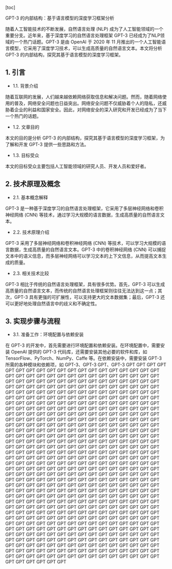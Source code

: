 
[toc]                    
                
                
GPT-3 的内部结构：基于语言模型的深度学习框架分析

随着人工智能技术的不断发展，自然语言处理 (NLP) 成为了人工智能领域的一个重要分支。近年来，基于深度学习的自然语言处理框架 GPT-3 已经成为了NLP领域的一个热门话题。GPT-3 是由 OpenAI 于 2020 年 11 月推出的一个人工智能语言模型，它采用了深度学习技术，可以生成高质量的自然语言文本。本文将分析 GPT-3 的内部结构，探究其基于语言模型的深度学习框架。

## 1. 引言

- 1.1. 背景介绍

随着互联网的发展，人们越来越依赖网络获取信息和解决问题。然而，随着网络使用的普及，网络安全问题也日益突出。网络安全问题不仅威胁着个人的隐私，还威胁着企业的利益和国家安全。因此，对网络安全的深入研究和开发已经成为了当下一个热门的话题。
- 1.2. 文章目的

本文的目的是分析 GPT-3 的内部结构，探究其基于语言模型的深度学习框架，为了解和开发 GPT-3 提供一些思路和方法。
- 1.3. 目标受众

本文的目标受众主要包括人工智能领域的研究人员、开发人员和爱好者。

## 2. 技术原理及概念

- 2.1. 基本概念解释

GPT-3 是一种基于深度学习的自然语言处理框架，它采用了多层神经网络和卷积神经网络 (CNN) 等技术，通过学习大规模的语言数据，生成高质量的自然语言文本。
- 2.2. 技术原理介绍

GPT-3 采用了多层神经网络和卷积神经网络 (CNN) 等技术，可以学习大规模的语言数据，生成高质量的自然语言文本。GPT-3 中的卷积神经网络 (CNN) 可以捕捉文本中的语义信息，而多层神经网络可以学习文本的上下文信息，从而提高文本生成的质量。
- 2.3. 相关技术比较

GPT-3 相比于传统的自然语言处理框架，具有很多优势。首先，GPT-3 可以生成高质量的自然语言文本，而传统的自然语言处理框架则往往无法达到这一点；其次，GPT-3 具有更强的可扩展性，可以支持更大的文本数据集；最后，GPT-3 还可以更好地处理自然语言中的歧义和不确定性。

## 3. 实现步骤与流程

- 3.1. 准备工作：环境配置与依赖安装

在 GPT-3 的开发中，首先需要进行环境配置和依赖安装。在环境配置中，需要安装 OpenAI 提供的 GPT-3 代码库，还需要安装其他必要的软件和库，如 TensorFlow、PyTorch、NumPy、Caffe 等。在依赖安装中，需要安装 GPT-3 所需的各种模块和依赖项，如 GPT-3、GPT-3 GPT、GPT-3 GPT GPT GPT GPT GPT GPT GPT GPT GPT GPT GPT GPT GPT GPT GPT GPT GPT GPT GPT GPT GPT GPT GPT GPT GPT GPT GPT GPT GPT GPT GPT GPT GPT GPT GPT GPT GPT GPT GPT GPT GPT GPT GPT GPT GPT GPT GPT GPT GPT GPT GPT GPT GPT GPT GPT GPT GPT GPT GPT GPT GPT GPT GPT GPT GPT GPT GPT GPT GPT GPT GPT GPT GPT GPT GPT GPT GPT GPT GPT GPT GPT GPT GPT GPT GPT GPT GPT GPT GPT GPT GPT GPT GPT GPT GPT GPT GPT GPT GPT GPT GPT GPT GPT GPT GPT GPT GPT GPT GPT GPT GPT GPT GPT GPT GPT GPT GPT GPT GPT GPT GPT GPT GPT GPT GPT GPT GPT GPT GPT GPT GPT GPT GPT GPT GPT GPT GPT GPT GPT GPT GPT GPT GPT GPT GPT GPT GPT GPT GPT GPT GPT GPT GPT GPT GPT GPT GPT GPT GPT GPT GPT GPT GPT GPT GPT GPT GPT GPT GPT GPT GPT GPT GPT GPT GPT GPT GPT GPT GPT GPT GPT GPT GPT GPT GPT GPT GPT GPT GPT GPT GPT GPT GPT GPT GPT GPT GPT GPT GPT GPT GPT GPT GPT GPT GPT GPT GPT GPT GPT GPT GPT GPT GPT GPT GPT GPT GPT GPT GPT GPT GPT GPT GPT GPT GPT GPT GPT GPT GPT GPT GPT GPT GPT GPT GPT GPT GPT GPT GPT GPT GPT GPT GPT GPT GPT GPT GPT GPT GPT GPT GPT GPT GPT GPT GPT GPT GPT GPT GPT GPT GPT GPT GPT GPT GPT GPT GPT GPT GPT GPT GPT GPT GPT GPT GPT GPT GPT GPT GPT GPT GPT GPT GPT GPT GPT GPT GPT GPT GPT GPT GPT GPT GPT GPT GPT GPT GPT GPT GPT GPT GPT GPT GPT GPT GPT GPT GPT GPT GPT GPT GPT GPT GPT GPT GPT GPT GPT GPT GPT GPT GPT GPT GPT GPT GPT GPT GPT GPT GPT GPT GPT GPT GPT GPT GPT GPT GPT GPT GPT GPT GPT GPT GPT GPT GPT GPT GPT GPT GPT GPT GPT GPT GPT GPT GPT GPT GPT GPT GPT GPT GPT GPT GPT GPT GPT GPT GPT GPT GPT GPT GPT GPT GPT GPT GPT GPT GPT GPT GPT GPT GPT GPT GPT GPT GPT GPT GPT GPT GPT GPT GPT GPT GPT GPT GPT GPT GPT GPT GPT GPT GPT GPT GPT GPT GPT GPT GPT GPT GPT GPT GPT GPT GPT GPT GPT GPT GPT GPT GPT GPT GPT GPT GPT GPT GPT GPT GPT GPT GPT GPT GPT GPT GPT GPT GPT GPT GPT GPT GPT GPT GPT GPT GPT GPT GPT GPT GPT GPT GPT GPT GPT GPT GPT GPT GPT GPT GPT GPT GPT GPT GPT GPT GPT GPT GPT GPT GPT GPT GPT GPT GPT GPT GPT GPT GPT GPT GPT GPT GPT GPT GPT GPT GPT GPT GPT GPT GPT GPT GPT GPT GPT GPT GPT GPT GPT GPT GPT GPT GPT GPT GPT GPT GPT GPT GPT GPT GPT GPT GPT GPT GPT GPT GPT GPT GPT GPT GPT GPT GPT GPT GPT GPT GPT GPT GPT GPT GPT GPT GPT GPT GPT GPT GPT GPT GPT

